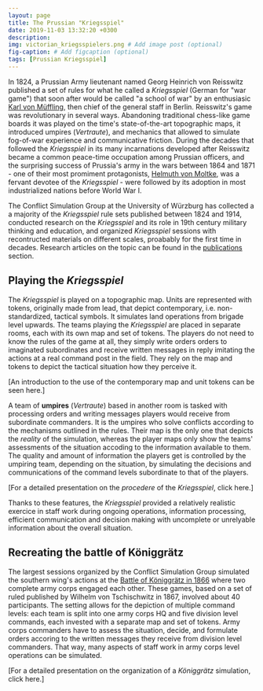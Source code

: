 ```yaml
---
layout: page
title: The Prussian "Kriegsspiel"
date: 2019-11-03 13:32:20 +0300
description: 
img: victorian_kriegsspielers.png # Add image post (optional)
fig-caption: # Add figcaption (optional)
tags: [Prussian Kriegsspiel]
---
```

In 1824, a Prussian Army lieutenant named Georg Heinrich von Reisswitz published a set of rules for what he called a *Kriegsspiel* (German for "war game") that soon after would be called "a school of war" by an enthusiasic  [Karl von Müffling](https://en.wikipedia.org/wiki/Karl_Freiherr_von_M%C3%BCffling), then chief of the general staff in Berlin. Reisswitz's game was revolutionary in several ways. Abandoning traditional chess-like game boards it was played on the time's state-of-the-art topographic maps, it introduced umpires (*Vertraute*), and mechanics that allowed to simulate fog-of-war experience and communicative friction. During the decades that followed the *Kriegsspiel* in its many incarnations developed after Reisswitz became a common peace-time occupation among Prussian officers, and the surprising success of Prussia's army in the wars between 1864 and 1871 - one of their most promiment protagonists, [Helmuth von Moltke](https://en.wikipedia.org/wiki/Helmuth_von_Moltke_the_Elder), was a fervant devotee of the *Kriegsspiel* - were followed by its adoption in most industrialized nations before World War I.

The Conflict Simulation Group at the University of Würzburg has collected a a majority of the *Kriegsspiel* rule sets published between 1824 and 1914, conducted research on the *Kriegsspiel* and its role in 19th century military thinking and education, and organized *Kriegsspiel* sessions with recontructed materials on different scales, proabably for the first time in decades. Research articles on the topic can be found in the [publications](/2019/11/01/publications.html) section.

## Playing the *Kriegsspiel*
The *Kriegsspiel* is played on a topographic map. Units are represented with tokens, originally made from lead, that depict contemporary, i.e. non-standardized, tactical symbols. It simulates land operations from brigade level upwards. The teams playing the *Kriegsspiel* are placed in separate rooms, each with its own map and set of tokens. The players do not need to know the rules of the game at all, they simply write orders orders to imaginated subordinates and receive written messages in reply imitating the actions at a real command post in the field. They rely on the map and tokens to depict the tactical situation how they perceive it.

[An introduction to the use of the contemporary map and unit tokens can be seen here.]

A team of **umpires** (*Vertraute*) based in another room is tasked with processing orders and writing messages players would receive from subordinate commanders. It is the umpires who solve conflicts according to the mechanisms outlined in the rules. Their map is the only one that depicts the *reality* of the simulation, whereas the player maps only show the teams' assessments of the situation accoding to the information available to them. The quality and amount of information the players get is controlled by the umpiring team, depending on the situation, by simulating the decisions and communications of the command levels subordinate to that of the players.

[For a detailed presentation on the *procedere* of the *Kriegsspiel*, click here.]

Thanks to these features, the *Kriegsspiel* provided a relatively realistic exercice in staff work during ongoing operations, information processing, efficient communication and decision making with uncomplete or unrelyable information about the overall situation.

## Recreating the battle of Königgrätz
The largest sessions organized by the Conflict Simulation Group simulated the southern wing's actions at the [Battle of Königgrätz in 1866](https://en.wikipedia.org/wiki/Battle_of_K%C3%B6niggr%C3%A4tz) where two complete army corps engaged each other. These games, based on a set of ruled published by Wilhelm von Tschischwitz in 1867, involved about 40 participants. The setting allows for the depiction of multiple command levels: each team is split into one army corps HQ and five division level commands, each invested with a separate map and set of tokens. Army corps commanders have to assess the situation, decide, and formulate orders accoring to the written messages they receive from division level commanders. That way, many aspects of staff work in army corps level operations can be simulated.

[For a detailed presentation on the organization of a *Königgrätz* simulation, click here.]
